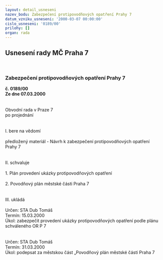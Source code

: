 ```yaml
---
layout: detail_usneseni
nazev_bodu: Zabezpečení protipovodňových opatření Prahy 7
datum_vzniku_usneseni: '2000-03-07 00:00:00'
cislo_usneseni: '0189/00'
prilohy: []
organ: rada
---
```

<div id="ucUsn_pList" class="usn">
	<span><h2>Usnesení rady MČ Praha 7 </h2>
<br></span><div class="standBody">
<span><h3>Zabezpečení protipovodňových opatření Prahy 7</h3></span><div class="center">
		<strong>č. 0189/00</strong><br>
	</div>
<div class="center">
		<strong>Ze dne 07.03.2000</strong><br><br>
	</div>
<br>Obvodní rada v Praze 7<br>po projednání<br><br><br>I.	bere na vědomí<br><br> předložený materiál  - Návrh k zabezpečení protipovodňových opatření Prahy 7<br><br><br>II.	schvaluje <br><br>1.  Plán provedení ukázky protipovodňových opatření<br><br>2.  Povodňový plán městské části Praha 7<br><br><br>III.	ukládá <br><br> Určen:	     	STA Dub Tomáš<br>Termín: 15.03.2000<br>Úkol:	zabezpečit provedení ukázky protipovodňových opatření  podle plánu schváleného OR P 7<br> <br>	<br> Určen:	     	STA Dub Tomáš<br>Termín: 31.03.2000<br>Úkol:	podepsat za městskou část „Povodňový plán městské části  Praha 7<br>
</div>
</div>